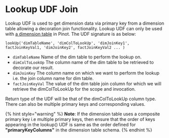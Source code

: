 # Lookup UDF Join

Lookup UDF is used to get dimension data via primary key from a dimension table allowing a decoration join functionality. Lookup UDF can only be used with [a dimension table](../../basics/data-import/batch-ingestion/dim-table.md) in Pinot. The UDF signature is as below:

```
lookUp('dimTableName', 'dimColToLookUp', 'dimJoinKey1', factJoinKeyVal1, 'dimJoinKey2', factJoinKeyVal2 ... )
```

* `dimTableName` Name of the dim table to perform the lookup on.&#x20;
* `dimColToLookUp` The column name of the dim table to be retrieved to decorate our result.
* `dimJoinKey` The column name on which we want to perform the lookup i.e. the join column name for dim table.&#x20;
* `factJoinKeyVal` The value of the dim table join column for which we will retrieve the dimColToLookUp for the scope and invocation.&#x20;

Return type of the UDF will be that of the dimColToLookUp column type. There can also be multiple primary keys and corresponding values.

{% hint style="warning" %}
**Note**: If the dimension table uses a composite primary key i.e multiple primary keys, then ensure that the order of keys appearing in the lookup() UDF is same as the order defined for **"primaryKeyColumns"** in the dimension table schema.
{% endhint %}
